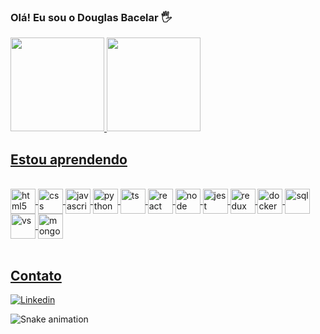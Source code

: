 ### Olá! Eu sou o Douglas Bacelar 🖐️

<div>
<a href="https://github.com/douglasbacelar">
<img height="150em" src="https://github-readme-stats.vercel.app/api?username=douglasbacelar&show_icons=true&theme=tokyonight&include_all_commits=true&count_private=true"/>
<img height="150em" src="https://github-readme-stats.vercel.app/api/top-langs/?username=douglasbacelar&layout=compact&langs_count=7&theme=tokyonight"/>

</div>

## Estou aprendendo

<div style="display: inline_block"><br/>
  <img align="center" alt="html5" src="https://cdn.jsdelivr.net/gh/devicons/devicon/icons/html5/html5-original.svg" height="40" width="40" />
  <img align="center" alt="css" src="https://cdn.jsdelivr.net/gh/devicons/devicon/icons/css3/css3-original.svg"height="40" width="40"/>
  <img align="center" alt="javascript" src="https://cdn.jsdelivr.net/gh/devicons/devicon/icons/javascript/javascript-original.svg"height="40" width="40"/>
    <img align="center" alt="python" src="https://cdn.jsdelivr.net/gh/devicons/devicon/icons/python/python-original.svg"height="40" width="40"/>
  <img align="center" alt="ts" src="https://cdn.jsdelivr.net/gh/devicons/devicon/icons/typescript/typescript-original.svg"height="40" width="40"/>
  <img align="center" alt="react" src="https://cdn.jsdelivr.net/gh/devicons/devicon/icons/react/react-original.svg" height="40" width="40"/>
  <img align="center" alt="node" src="https://cdn.jsdelivr.net/gh/devicons/devicon/icons/nodejs/nodejs-original.svg"height="40" width="40"/>
  <img align="center" alt="jest" src="https://cdn.jsdelivr.net/gh/devicons/devicon/icons/jest/jest-plain.svg"height="40" width="40"/>
  <img align="center" alt="redux" src="https://cdn.jsdelivr.net/gh/devicons/devicon/icons/redux/redux-original.svg"height="40" width="40"/>
  <img align="center" alt="docker" src="https://cdn.jsdelivr.net/gh/devicons/devicon/icons/docker/docker-original.svg"height="40" width="40"/>
  <img align="center" alt="sql" src="https://cdn.jsdelivr.net/gh/devicons/devicon/icons/mysql/mysql-original.svg"height="40" width="40"/>
  <img align="center" alt="vs" src="https://cdn.jsdelivr.net/gh/devicons/devicon/icons/vscode/vscode-original.svg"height="40" width="40"/>
   <img align="center" alt="mongo" src="https://cdn.jsdelivr.net/gh/devicons/devicon/icons/mongodb/mongodb-original-wordmark.svg"height="40" width="40"/>
</div><br/>

## Contato

[![Linkedin](https://img.shields.io/badge/LinkedIn-0077B5?style=for-the-badge&logo=linkedin&logoColor=white)](https://www.linkedin.com/in/douglas-bacelar-82b722149)

![Snake animation](https://github.com/douglasbacelar/douglasbacelar/blob/output/github-contribution-grid-snake.svg)
